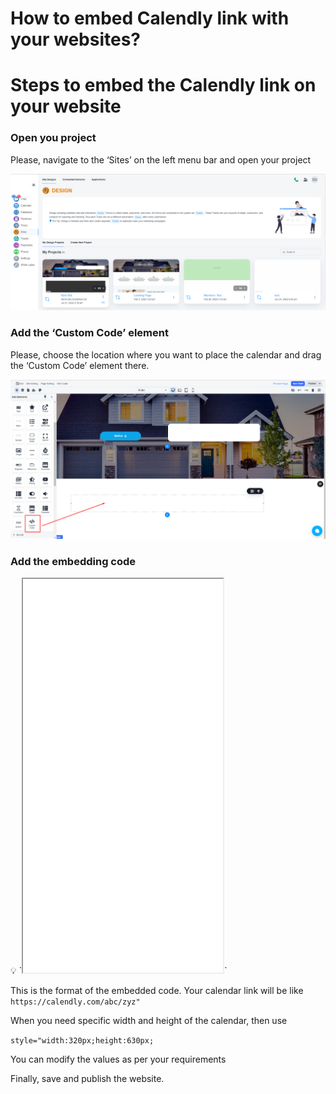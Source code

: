 # How to embed Calendly link with your websites?

# Steps to embed the Calendly link on your website

### Open you project

Please, navigate to the ‘Sites’ on the left menu bar and open your project

![Untitled](How%20to%20embed%20Calendly%20link%20with%20your%20websites%20e5fc1ee0c634413c816ce4c21b8ad4cc/Untitled.png)

### Add the ‘Custom Code’ element

Please, choose the location where you want to place the calendar and drag the ‘Custom Code’ element there.

![Untitled](How%20to%20embed%20Calendly%20link%20with%20your%20websites%20e5fc1ee0c634413c816ce4c21b8ad4cc/Untitled%201.png)

 

### Add the embedding code

<aside>
💡 `<iframe src="Your calendar link" style="width:320px;height:630px;"></iframe>`

</aside>

This is the format of the embedded code. Your calendar link will be like `https://calendly.com/abc/zyz"`

When you need specific width and height of the calendar, then use 

`style="width:320px;height:630px;`

You can modify the values as per your requirements

Finally, save and publish the website.